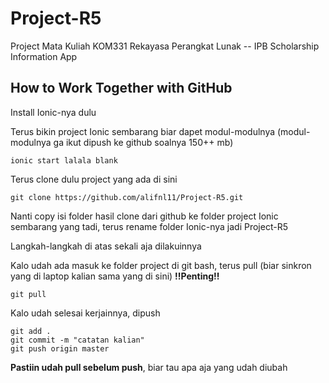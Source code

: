 # Project-R5

Project Mata Kuliah KOM331 Rekayasa Perangkat Lunak -- IPB Scholarship Information App

## How to Work Together with GitHub

Install Ionic-nya dulu

Terus bikin project Ionic sembarang biar dapet modul-modulnya (modul-modulnya ga ikut dipush ke github soalnya 150++ mb)
```
ionic start lalala blank
```

Terus clone dulu project yang ada di sini
```
git clone https://github.com/alifnl11/Project-R5.git
```

Nanti copy isi folder hasil clone dari github ke folder project Ionic sembarang yang tadi, terus rename folder Ionic-nya jadi Project-R5

Langkah-langkah di atas sekali aja dilakuinnya

Kalo udah ada masuk ke folder project di git bash, terus pull (biar sinkron yang di laptop kalian sama yang di sini) **!!Penting!!**
```
git pull
```

Kalo udah selesai kerjainnya, dipush
```
git add .
git commit -m "catatan kalian"
git push origin master
```

**Pastiin udah pull sebelum push**, biar tau apa aja yang udah diubah
